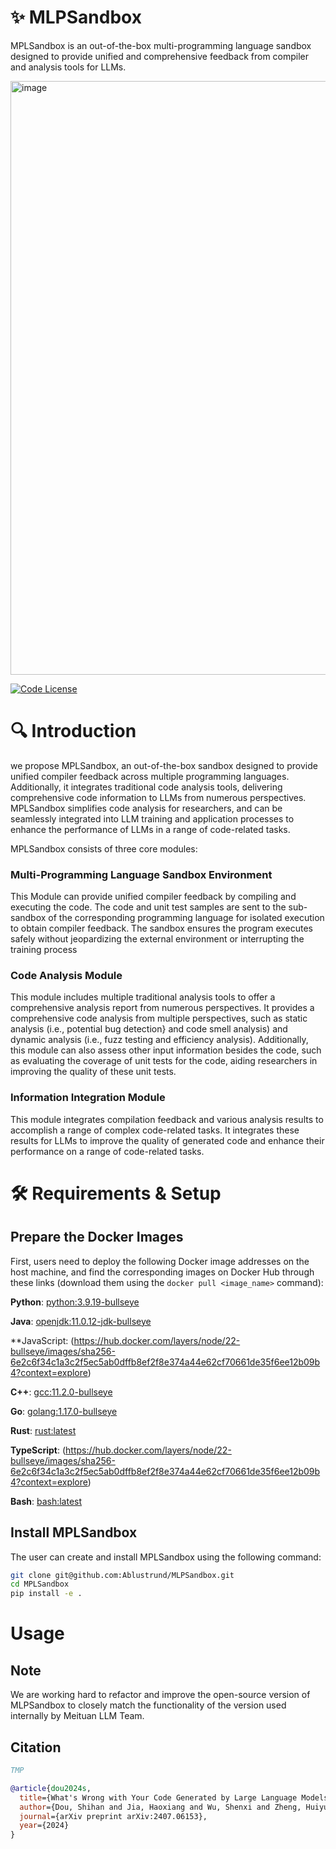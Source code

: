 # ✨ MLPSandbox
MPLSandbox is an out-of-the-box multi-programming language sandbox designed to provide unified and comprehensive feedback from compiler and analysis tools for LLMs.


<img width="950" alt="image" src="https://github.com/user-attachments/assets/792e9800-ad98-472a-96ff-b78725f94597">

[![Code License](https://img.shields.io/badge/Code%20License-Apache_2.0-brightgreen.svg)](./LICENSE)


# 🔍 Introduction

we propose MPLSandbox, an out-of-the-box sandbox designed to provide unified compiler feedback across multiple programming languages.
Additionally, it integrates traditional code analysis tools, delivering comprehensive code information to LLMs from numerous perspectives.
MPLSandbox simplifies code analysis for researchers, and can be seamlessly integrated into LLM training and application processes to enhance the performance of LLMs in a range of code-related tasks.

MPLSandbox consists of three core modules: 

### Multi-Programming Language Sandbox Environment

This Module can provide unified compiler feedback by compiling and executing the code.
The code and unit test samples are sent to the sub-sandbox of the corresponding programming language for isolated execution to obtain compiler feedback. 
The sandbox ensures the program executes safely without jeopardizing the external environment or interrupting the training process

### Code Analysis Module

This module includes multiple traditional analysis tools to offer a comprehensive analysis report from numerous perspectives.
It provides a comprehensive code analysis from multiple perspectives, such as static analysis (i.e., potential bug detection} and code smell analysis) and dynamic analysis (i.e., fuzz testing and efficiency analysis).
Additionally, this module can also assess other input information besides the code, such as evaluating the coverage of unit tests for the code, aiding researchers in improving the quality of these unit tests.

### Information Integration Module

This module integrates compilation feedback and various analysis results to accomplish a range of complex code-related tasks.
It integrates these results for LLMs to improve the quality of generated code and enhance their performance on a range of code-related tasks.
    

# 🛠️ Requirements & Setup

## Prepare the Docker Images

First, users need to deploy the following Docker image addresses on the host machine, and find the corresponding images on Docker Hub through these links (download them using the `docker pull <image_name>` command):

**Python**: [python:3.9.19-bullseye](https://hub.docker.com/layers/python/3.9.19-bullseye/images/sha256-bb38c82c9e4d6c67117ff8aeb8c9b77a2d2de4738fdfbfc865b51438cb8f41d7?context=explore)

**Java**: [openjdk:11.0.12-jdk-bullseye](https://hub.docker.com/layers/openjdk/11.0.12-jdk-bullseye/images/sha256-bc7e88c3db7a96fdc3b7e287dcb6aa9aa3de0c0b14a8038d5a2c45e2c8880e41?context=explore)

**JavaScript: (https://hub.docker.com/layers/node/22-bullseye/images/sha256-6e2c6f34c1a3c2f5ec5ab0dffb8ef2f8e374a44e62cf70661de35f6ee12b09b4?context=explore)

**C++**: [gcc:11.2.0-bullseye](https://hub.docker.com/layers/gcc/11.2.0-bullseye/images/sha256-0ae9c0984bb0c3d7c505bfa473b1e176c3e3cb2eebf96336d4b0e90862e8bc11?context=explore)

**Go**: [golang:1.17.0-bullseye](https://hub.docker.com/layers/golang/1.17.0-bullseye/images/sha256-dab485fcf1a09b226f57f803eb5eeb3d0f69ab0cb4e798d9f945637dbcbf3883?context=explore)

**Rust**: [rust:latest](https://hub.docker.com/layers/rust/latest/images/sha256-30452e4b244d9284fef6472be2296f0043fc8cc7eb177ec9db49c77be96ed2b9?context=explore)

**TypeScript**: (https://hub.docker.com/layers/node/22-bullseye/images/sha256-6e2c6f34c1a3c2f5ec5ab0dffb8ef2f8e374a44e62cf70661de35f6ee12b09b4?context=explore)  

**Bash**: [bash:latest](https://hub.docker.com/layers/bitnami/bash/latest/images/sha256-18cba5e86f39c57b649276f18e2cbcb9b07a32d15939687c2b5a3ee49b3a8182?context=explore)


## Install MPLSandbox

The user can create and install MPLSandbox using the following command:

```bash
git clone git@github.com:Ablustrund/MLPSandbox.git
cd MPLSandbox
pip install -e .
```

# Usage





## Note
We are working hard to refactor and improve the open-source version of MLPSandbox to closely match the functionality of the version used internally by Meituan LLM Team.

## Citation

```bibtex
TMP
```

```bibtex
@article{dou2024s,
  title={What's Wrong with Your Code Generated by Large Language Models? An Extensive Study},
  author={Dou, Shihan and Jia, Haoxiang and Wu, Shenxi and Zheng, Huiyuan and Zhou, Weikang and Wu, Muling and Chai, Mingxu and Fan, Jessica and Huang, Caishuang and Tao, Yunbo and others},
  journal={arXiv preprint arXiv:2407.06153},
  year={2024}
}
```



